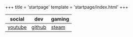 +++
title = 'startpage'
template = 'startpage/index.html'
+++

| social | dev | gaming |
| ------ | --- | ------ |
| [youtube](https://www.youtube.com/@soupboyplague) | [github](https://github.com/pl4g) | [steam](https://steamcommunity.com/id/soupboyplague) |
